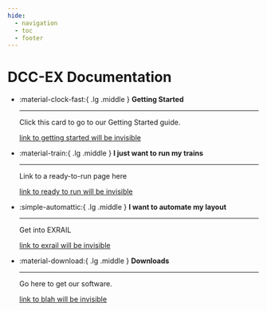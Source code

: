 ```yaml
---
hide:
  - navigation
  - toc
  - footer
---
```


# DCC-EX Documentation

<div class="grid cards" markdown>

- :material-clock-fast:{ .lg .middle } __Getting Started__

    ---

    Click this card to go to our Getting Started guide.

    [link to getting started will be invisible](/getting-started/index.md)

- :material-train:{ .lg .middle } __I just want to run my trains__

    ---

    Link to a ready-to-run page here

    [link to ready to run will be invisible](/products/ex-csb1/1-ex-csb1.md)

- :simple-automattic:{ .lg .middle } __I want to automate my layout__

    ---

    Get into EXRAIL

    [link to exrail will be invisible](/products/ex-commandstation/exrail/1-exrail.md)

- :material-download:{ .lg .middle } __Downloads__

    ---

    Go here to get our software.

    [link to blah will be invisible](/getting-started/downloads.md)

</div>
